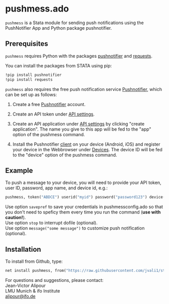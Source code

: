 ﻿
# pushmess.ado

`pushmess` is a Stata module for sending push notifications using the PushNotifier App and Python package pushnotifier.
## Prerequisites

`pushmess` requires Python with the packages [pushnotifier](https://github.com/tomg404/pushnotifier-python) and [requests](https://pypi.org/project/requests/).

You can install the packages from STATA using pip:

```stata
!pip install pushnotifier
!pip install requests
```

`pushmess` also requires the free push notification service [Pushnotifier](https://pushnotifier.de/), which can be set up as follows:

1. Create a free [Pushnotifier](https://pushnotifier.de/) account.

2. Create an API token under [API settings](https://pushnotifier.de/account/api).

3. Create an API application under [API settings](https://pushnotifier.de/account/api) by clicking "create application". The name you give to this app will be fed to the "app" option of the pushmess command.

4. Install the Pushnotifier [client](https://pushnotifier.de/apps) on your device (Android, iOS) and register your device in the Webbrowser under [Devices](https://pushnotifier.de/account/api). The device ID will be fed to the "device" option of the pushmess command.


## Example
To push a message to your device, you will need to provide your API token, user ID, password, app name, and device id, e.g.:
```stata
pushmess, token("ABDCE") userid("myid") password("password123") device("393K") app("com.myapp.app") message("Stata job done") savepref
```
Use option `savepref` to save your credentials in pushmessconfig.ado so that you don't need to speficy them every time you run the command (**use with caution!**). \
Use option `stop` to interrupt dofile (optional). \
Use option `message("some message")` to customize push notification (optional).


## Installation
To install from Github, type:

```stata
net install pushmess, from("https://raw.githubusercontent.com/jvali1/stata-pushmess/master/") replace
```

For questions and suggestions, please contact:  
Jean-Victor Alipour  
LMU Munich & ifo Institute  
alipour@ifo.de 
